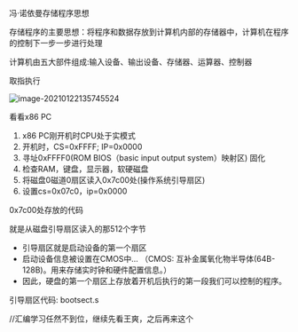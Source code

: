 冯·诺依曼存储程序思想

存储程序的主要思想：将程序和数据存放到计算机内部的存储器中，计算机在程序的控制下一步一步进行处理

计算机由五大部件组成:输入设备、输出设备、存储器、运算器、控制器



取指执行

![image-20210122135745524](C:\Users\55018\AppData\Roaming\Typora\typora-user-images\image-20210122135745524.png)

看看x86 PC

1. x86 PC刚开机时CPU处于实模式
2. 开机时，CS=0xFFFF; IP=0x0000
3. 寻址0xFFFF0(ROM BIOS（basic input output system）映射区)  固化
4. 检查RAM，键盘，显示器，软硬磁盘
5. 将磁盘0磁道0扇区读入0x7c00处(操作系统引导扇区)
6. 设置cs=0x07c0，ip=0x0000



0x7c00处存放的代码

就是从磁盘引导扇区读入的那512个字节

* 引导扇区就是启动设备的第一个扇区
* 启动设备信息被设置在CMOS中… （CMOS: 互补金属氧化物半导体(64B-128B)。用来存储实时钟和硬件配置信息。）
* 因此，硬盘的第一个扇区上存放着开机后执行的第一段我们可以控制的程序。



引导扇区代码: bootsect.s

//汇编学习任然不到位，继续先看王爽，之后再来这个